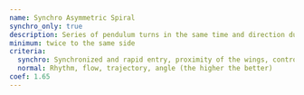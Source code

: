 ```yaml
---
name: Synchro Asymmetric Spiral
synchro_only: true
description: Series of pendulum turns in the same time and direction during a synchro spiral
minimum: twice to the same side
criteria:
  synchro: Synchronized and rapid entry, proximity of the wings, controlled exit
  normal: Rhythm, flow, trajectory, angle (the higher the better)
coef: 1.65
---
```

